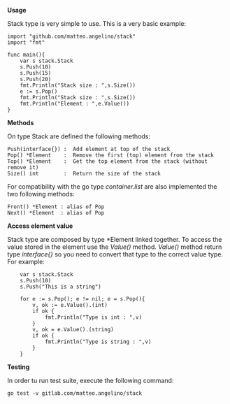 **Usage**

Stack type is very simple to use. This is a very basic example:

```
import "github.com/matteo.angelino/stack"
import "fmt"

func main(){
    var s stack.Stack
    s.Push(10)
    s.Push(15)
    s.Push(20)
    fmt.Println("Stack size : ",s.Size())
    e := s.Pop()
    fmt.Println("Stack size : ",s.Size())
    fmt.Println("Element : ",e.Value())
}
```

**Methods**

On type Stack are defined the following methods:

```
Push(interface{}) :  Add element at top of the stack
Pop() *Element    :  Remove the first (top) element from the stack
Top() *Element    :  Get the top element from the stack (without remove it)
Size() int        :  Return the size of the stack
```

For compatibility with the go type *container.list* are also implemented the two following methods:

```
Front() *Element : alias of Pop
Next() *Element  : alias of Pop
```

**Access element value**

Stack type are composed by type *Element linked together. To access the value stored in the element use the *Value()* method. *Value()* method return type *interface{}* so you need to convert that type to the correct value type. For example:

```
    var s stack.Stack
    s.Push(10)
    s.Push("This is a string")
    
    for e := s.Pop(); e != nil; e = s.Pop(){
        v, ok := e.Value().(int)
        if ok {
            fmt.Println("Type is int : ",v)
        }
        v, ok = e.Value().(string)
        if ok {
            fmt.Println("Type is string : ",v)   
        }
    } 
```

**Testing**

In order tu run test suite, execute the following command:

```
go test -v gitlab.com/matteo.angelino/stack
```